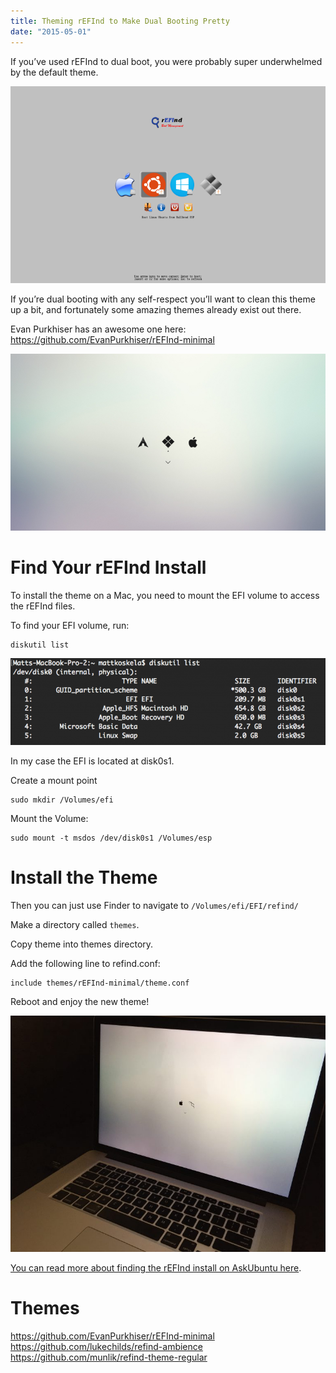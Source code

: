 ```yaml
---
title: Theming rEFInd to Make Dual Booting Pretty
date: "2015-05-01"
---
```


If you’ve used rEFInd to dual boot, you were probably super underwhelmed by the default theme.

![image](./1.png)

If you’re dual booting with any self-respect you’ll want to clean this theme up a bit, and fortunately some amazing themes already exist out there.

Evan Purkhiser has an awesome one here: https://github.com/EvanPurkhiser/rEFInd-minimal

![image](./2.png)

# Find Your rEFInd Install

To install the theme on a Mac, you need to mount the EFI volume to access the rEFInd files.

To find your EFI volume, run:

    diskutil list

![image](./3.png)

In my case the EFI is located at disk0s1.

Create a mount point

    sudo mkdir /Volumes/efi

Mount the Volume:

    sudo mount -t msdos /dev/disk0s1 /Volumes/esp
 
# Install the Theme

Then you can just use Finder to navigate to `/Volumes/efi/EFI/refind/`

Make a directory called `themes`.

Copy theme into themes directory.

Add the following line to refind.conf:

    include themes/rEFInd-minimal/theme.conf

Reboot and enjoy the new theme!

![image](./4.jpeg)

[You can read more about finding the rEFInd install on AskUbuntu here](https://askubuntu.com/questions/468483/where-can-i-find-the-refind-conf-configuration-file).

# Themes

https://github.com/EvanPurkhiser/rEFInd-minimal
https://github.com/lukechilds/refind-ambience
https://github.com/munlik/refind-theme-regular
